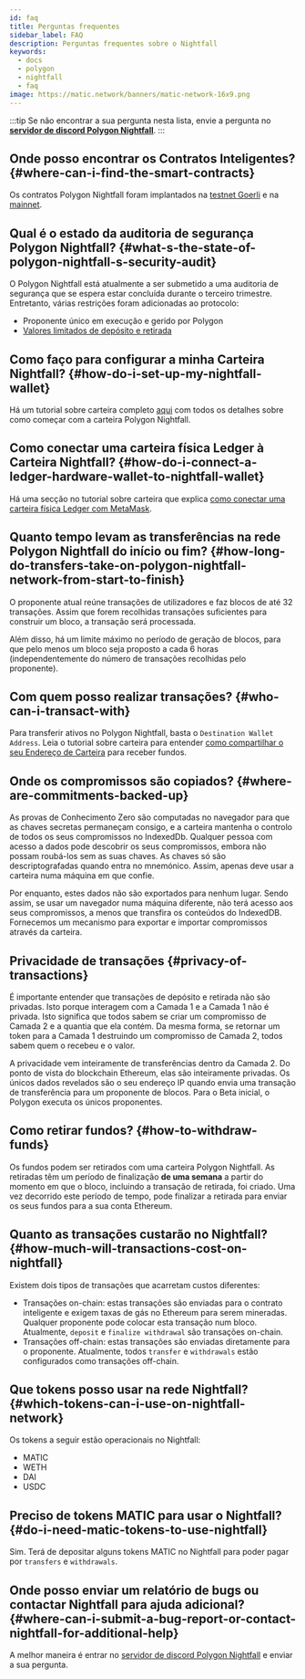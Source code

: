 ```yaml
---
id: faq
title: Perguntas frequentes
sidebar_label: FAQ
description: Perguntas frequentes sobre o Nightfall
keywords:
  - docs
  - polygon
  - nightfall
  - faq
image: https://matic.network/banners/matic-network-16x9.png
---
```


:::tip
Se não encontrar a sua pergunta nesta lista, envie a pergunta no <ins>**[servidor de discord Polygon Nightfall](https://discord.com/invite/pZkC3JV2bR)**</ins>.
:::

## Onde posso encontrar os Contratos Inteligentes? {#where-can-i-find-the-smart-contracts}

Os contratos Polygon Nightfall foram implantados na [testnet Goerli](../deployments/testnet.md) e na [mainnet](../deployments/mainnet.md).

## Qual é o estado da auditoria de segurança Polygon Nightfall? {#what-s-the-state-of-polygon-nightfall-s-security-audit}
O Polygon Nightfall está atualmente a ser submetido a uma auditoria de segurança que se espera estar concluída durante o terceiro trimestre. Entretanto, várias restrições foram adicionadas ao protocolo:

- Proponente único em execução e gerido por Polygon
- [Valores limitados de depósito e retirada](../tools/nightfall-wallet.md#deposit-and-withdraw-restrictions)

## Como faço para configurar a minha Carteira Nightfall? {#how-do-i-set-up-my-nightfall-wallet}
Há um tutorial sobre carteira completo [aqui](../tools/nightfall-wallet.md) com todos os detalhes sobre como começar com a carteira Polygon Nightfall.

## Como conectar uma carteira física Ledger à Carteira Nightfall? {#how-do-i-connect-a-ledger-hardware-wallet-to-nightfall-wallet}
Há uma secção no tutorial sobre carteira que explica [como conectar uma carteira física Ledger com MetaMask](../tools/nightfall-wallet.md#how-to-connect-a-ledger-hardware-wallet-to-nightfall).

## Quanto tempo levam as transferências na rede Polygon Nightfall do início ou fim? {#how-long-do-transfers-take-on-polygon-nightfall-network-from-start-to-finish}
O proponente atual reúne transações de utilizadores e faz blocos de até 32 transações. Assim que forem recolhidas transações suficientes para construir um bloco, a transação será processada.

Além disso, há um limite máximo no período de geração de blocos, para que pelo menos um bloco seja proposto a cada 6 horas (independentemente do número de transações recolhidas pelo proponente).

## Com quem posso realizar transações? {#who-can-i-transact-with}
Para transferir ativos no Polygon Nightfall, basta o `Destination Wallet Address`. Leia o tutorial sobre carteira para entender [como compartilhar o seu Endereço de Carteira](../tools/nightfall-wallet.md#your-wallet-address) para receber fundos.

## Onde os compromissos são copiados? {#where-are-commitments-backed-up}

As provas de Conhecimento Zero são computadas no navegador para que as chaves secretas permaneçam consigo, e a carteira mantenha o controlo de todos os seus compromissos no IndexedDb. Qualquer pessoa com acesso a dados pode descobrir os seus compromissos, embora não possam roubá-los sem as suas chaves. As chaves só são descriptografadas quando entra no mnemónico. Assim, apenas deve usar a carteira numa máquina em que confie.

Por enquanto, estes dados não são exportados para nenhum lugar. Sendo assim, se usar um navegador numa máquina diferente, não terá acesso aos seus compromissos, a menos que transfira os conteúdos do IndexedDB. Fornecemos um mecanismo para exportar e importar compromissos através da carteira.

## Privacidade de transações {#privacy-of-transactions}
É importante entender que transações de depósito e retirada não são privadas. Isto porque interagem com a Camada 1 e a Camada 1 não é privada. Isto significa que todos sabem se criar um compromisso de Camada 2 e a quantia que ela contém. Da mesma forma, se retornar um token para a Camada 1 destruindo um compromisso de Camada 2, todos sabem quem o recebeu e o valor.

A privacidade vem inteiramente de transferências dentro da Camada 2. Do ponto de vista do blockchain Ethereum, elas são inteiramente privadas. Os únicos dados revelados são o seu endereço IP quando envia uma transação de transferência para um proponente de blocos. Para o Beta inicial, o Polygon executa os únicos proponentes.


## Como retirar fundos? {#how-to-withdraw-funds}
Os fundos podem ser retirados com uma carteira Polygon Nightfall. As retiradas têm um período de finalização **de uma semana** a partir do momento em que o bloco, incluindo a transação de retirada, foi criado. Uma vez decorrido este período de tempo, pode finalizar a retirada para enviar os seus fundos para a sua conta Ethereum.

## Quanto as transações custarão no Nightfall? {#how-much-will-transactions-cost-on-nightfall}
Existem dois tipos de transações que acarretam custos diferentes:

- Transações on-chain: estas transações são enviadas para o contrato inteligente e exigem taxas de gás no Ethereum para serem mineradas. Qualquer proponente pode colocar esta transação num bloco. Atualmente, `deposit` e `finalize withdrawal` são transações on-chain.
- Transações off-chain: estas transações são enviadas diretamente para o proponente. Atualmente, todos `transfer` e `withdrawals` estão configurados como transações off-chain.

## Que tokens posso usar na rede Nightfall? {#which-tokens-can-i-use-on-nightfall-network}
Os tokens a seguir estão operacionais no Nightfall:

- MATIC
- WETH
- DAI
- USDC

## Preciso de tokens MATIC para usar o Nightfall? {#do-i-need-matic-tokens-to-use-nightfall}
Sim. Terá de depositar alguns tokens MATIC no Nightfall para poder pagar por `transfers` e `withdrawals`.

## Onde posso enviar um relatório de bugs ou contactar Nightfall para ajuda adicional? {#where-can-i-submit-a-bug-report-or-contact-nightfall-for-additional-help}
A melhor maneira é entrar no [servidor de discord Polygon Nightfall](https://discord.com/invite/pZkC3JV2bR) e enviar a sua pergunta.

